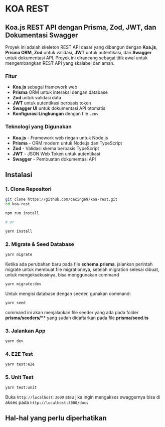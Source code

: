 # KOA REST

## Koa.js REST API dengan Prisma, Zod, JWT, dan Dokumentasi Swagger

Proyek ini adalah skeleton REST API dasar yang dibangun dengan **Koa.js**, **Prisma ORM**, **Zod** untuk validasi, **JWT** untuk autentikasi, dan **Swagger** untuk dokumentasi API. Proyek ini dirancang sebagai titik awal untuk mengembangkan REST API yang skalabel dan aman.

### Fitur

- **Koa.js** sebagai framework web
- **Prisma** ORM untuk interaksi dengan database
- **Zod** untuk validasi data
- **JWT** untuk autentikasi berbasis token
- **Swagger UI** untuk dokumentasi API otomatis
- **Konfigurasi Lingkungan** dengan file `.env`

### Teknologi yang Digunakan

- **Koa.js** - Framework web ringan untuk Node.js
- **Prisma** - ORM modern untuk Node.js dan TypeScript
- **Zod** - Validasi skema berbasis TypeScript
- **JWT** - JSON Web Token untuk autentikasi
- **Swagger** - Pembuatan dokumentasi API

## Instalasi

### 1. Clone Repositori

```bash
git clone https://github.com/cacing69/koa-rest.git
cd koa-rest

npm run install

# or

yarn install
```

### 2. Migrate & Seed Database

```bash
yarn migrate
```

Ketika ada perubahan baru pada file **schema.prisma**, jalankan perintah migrate untuk membuat file migrationnya, setelah migration selesai dibuat, untuk mengeksekusinya, bisa menggunakan command

```bash
yarn migrate:dev
```

Untuk mengisi database dengan seeder, gunakan command:

```bash
yarn seed
```

command ini akan menjalankan file seeder yang ada pada folder **prisma/seeders/\*\*** yang sudah didaftarkan pada file **prisma/seed.ts**

### 3. Jalankan App

```bash
yarn dev
```

### 4. E2E Test

```bash
yarn test:e2e
```

### 5. Unit Test

```bash
yarn test:unit
```

Buka `http://localhost:3000` atau jika ingin mengakses swaggernya bisa di akses pada `http://localhost:3000/docs`

## Hal-hal yang perlu diperhatikan
